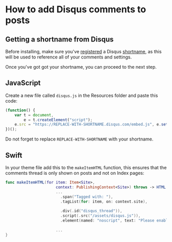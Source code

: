 # How to add Disqus comments to posts

## Getting a shortname from Disqus

Before installing, make sure you've [registered](https://disqus.com/register/) a Disqus [shortname](https://help.disqus.com/customer/portal/articles/286833), as this will be used to reference all of your comments and settings.


Once you've got got your shortname, you can proceed to the next step.

## JavaScript

Create a new file called `disqus.js` in the Resources folder and paste this code:

```javascript
(function() {
    var t = document,
        e = t.createElement("script");
    e.src = "https://REPLACE-WITH-SHORTNAME.disqus.com/embed.js", e.setAttribute("data-timestamp", +new Date), (t.head || t.body).appendChild(e)
})();
```    

Do not forget to replace `REPLACE-WITH-SHORTNAME` with your shortname.

## Swift

In your theme file add this to the `makeItemHTML` function, this ensures that the comments thread is only shown on posts and not on Index pages:

```swift
func makeItemHTML(for item: Item<Site>,
                      context: PublishingContext<Site>) throws -> HTML {
                      ...
                        .span("Tagged with: "),
                        .tagList(for: item, on: context.site),
                        
                        .div(.id("disqus_thread")),
                        .script(.src("/assets/disqus.js")),
                        .element(named: "noscript", text: "Please enable JavaScript to view the comments")
                        
                      ...
}                     
```
